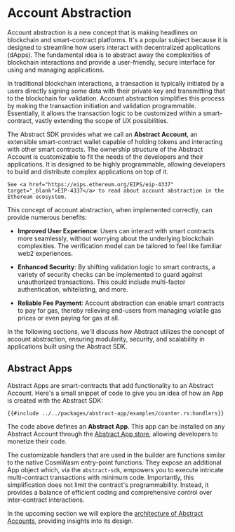 # Account Abstraction

Account abstraction is a new concept that is making headlines on blockchain and smart-contract platforms. It's a popular
subject because it is designed to streamline how users interact with decentralized applications (dApps). The fundamental
idea is to abstract away the complexities of blockchain interactions and provide a user-friendly, secure interface for
using and managing applications.

In traditional blockchain interactions, a transaction is typically initiated by a users directly signing some data with
their private key and transmitting that to the blockchain for validation. Account abstraction simplifies this process by
making the transaction initiation and validation programmable. Essentially, it allows the transaction logic to be
customized within a smart-contract, vastly extending the scope of UX possibilities.

The Abstract SDK provides what we call an **Abstract Account**, an extensible smart-contract wallet capable of holding
tokens and interacting with other smart contracts. The ownership structure of the Abstract Account is customizable to
fit the needs of the developers and their applications. It is designed to be highly programmable, allowing developers to
build and distribute complex applications on top of it.

```admonish info
See <a href="https://eips.ethereum.org/EIPS/eip-4337" target="_blank">EIP-4337</a> to read about account abstraction in the Ethereum ecosystem.
```

This concept of account abstraction, when implemented correctly, can provide numerous benefits:

- **Improved User Experience**: Users can interact with smart contracts more seamlessly, without worrying about the
  underlying blockchain complexities. The verification model can be tailored to feel like familiar web2 experiences.


- **Enhanced Security**: By shifting validation logic to smart contracts, a variety of security checks can be
  implemented to guard against unauthorized transactions. This could include multi-factor authentication, whitelisting,
  and more.


- **Reliable Fee Payment**: Account abstraction can enable smart contracts to pay for gas, thereby relieving end-users
  from managing volatile gas prices or even paying for gas at all.

In the following sections, we'll discuss how Abstract utilizes the concept of account abstraction, ensuring modularity,
security, and scalability in applications built using the Abstract SDK.

## Abstract Apps

Abstract Apps are smart-contracts that add functionality to an Abstract Account. Here's a small snippet of code to give
you an idea of how an App is created with the Abstract SDK:

```rust,no_run
{{#include ../../packages/abstract-app/examples/counter.rs:handlers}}
```

The code above defines an **Abstract App**. This app can be installed on any Abstract Account through
the <a href="https://app.abstract.money/juno/modules" target="_blank">Abstract App
store</a>, allowing developers to monetize their code.

The customizable handlers that are used in the builder are functions similar to the native CosmWasm entry-point
functions. They expose an additional App object which, via the `abstract-sdk`, empowers you to execute intricate
multi-contract transactions with minimum code. Importantly, this simplification does not limit the contract's
programmability. Instead, it provides a balance of efficient coding and comprehensive control over inter-contract
interactions.

In the upcoming section we will explore the [architecture of Abstract Accounts](3_architecture.md), providing insights
into its design.